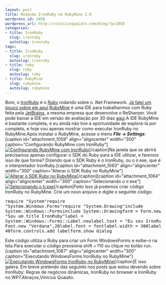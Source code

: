 ```yaml
--- 
layout: post
title: Rodando IronRuby no RubyMine 2.0
wordpress_id: 1058
wordpress_url: http://viniciusquaiato.com/blog/?p=1058
categories: 
- title: IronRuby
  slug: ironruby
  autoslug: ironruby
tags: 
- title: IronRuby
  slug: ironruby
  autoslug: ironruby
- title: ruby
  slug: ruby
  autoslug: ruby
- title: RubyMine
  slug: rubymine
  autoslug: rubymine
---
```

Bom, o [IronRuby](http://ironruby.codeplex.com/) é o [Ruby](http://www.ruby-lang.org/pt/) rodando sobre o .Net Framework. [Já falei um pouco sobre ele aqui](http://viniciusquaiato.com/blog/category/ironruby/).[RubyMine](http://www.jetbrains.com/ruby/) é uma IDE para trabalharmos com Ruby feita pela [JetBrains](http://www.jetbrains.com/index.html), a mesma empresa que desenvolve o ReSharper. Você pode baixar a IDE em versão de avaliação por 30 dias [aqui](http://www.jetbrains.com/ruby/download/index.html).A IDE RubyMine é bastante completa, e eu ainda não tive a oportunidade de explorá-la por completo, e hoje vou apenas mostrar como executar IronRuby no RubyMine.Após instalar o RubyMine, acesse o menu **_File -> Settings_**:[caption id="attachment_1059" align="aligncenter" width="300" caption="Configurando RubyMine com IronRuby"][![Configurando RubyMine com IronRuby](http://viniciusquaiato.com/blog/wp-content/uploads/2010/06/settings-1-300x226.jpg "Configurando RubyMine com IronRuby")](http://viniciusquaiato.com/blog/wp-content/uploads/2010/06/settings-1.jpg)[/caption]Na janela que se abrirá precisamos apenas configurar o SDK do Ruby para a IDE utilizar, e faremos isso de que forma? Dizendo que o SDK Ruby é o IronRuby, ou o ir.exe, que é o interpretador IronRuby.[caption id="attachment_1063" align="aligncenter" width="300" caption="Alterar o SDK Ruby no RubyMine"][![Alterar o SDK Ruby no RubyMine](http://viniciusquaiato.com/blog/wp-content/uploads/2010/06/sdk-300x195.jpg "Alterar o SDK Ruby no RubyMine")](http://viniciusquaiato.com/blog/wp-content/uploads/2010/06/sdk.jpg)[/caption][caption id="attachment_1064" align="aligncenter" width="300" caption="Selecionando o ir.exe"][![Selecionando o Ir.exe](http://viniciusquaiato.com/blog/wp-content/uploads/2010/06/ir-300x195.jpg "Selecionando o Ir.exe")](http://viniciusquaiato.com/blog/wp-content/uploads/2010/06/ir.jpg)[/caption]Feito isso já podemos criar código IronRuby no RubyMine. Crie um novo arquivo e digite o seguinte código:<pre lang="ruby">require "System"require "System.Windows.Forms"require "System.Drawing"include System::Windows::Formsinclude System::Drawingform = Form.newform.text = "Sou um title IronRuby"label = System::Windows::Forms::Label.newlabel.text = "Eu sou IronRuby!"font = Font.new "Verdana",20label.font = fontlabel.width = 300label.height = 40form.controls.add labelform.show_dialog</pre>Este código utiliza o Ruby para criar um Form WindowsForms e exibe-o na tela.Para executar o código pressiona shift + f10  ou clique no botão run.[caption id="attachment_1067" align="aligncenter" width="300" caption="Executando WindowsForms IronRuby no RubyMine"][![Executando WindowsForms IronRuby no RubyMine](http://viniciusquaiato.com/blog/wp-content/uploads/2010/06/run-300x179.jpg "Executando WindowsForms IronRuby no RubyMine")](http://viniciusquaiato.com/blog/wp-content/uploads/2010/06/run.jpg)[/caption]É isso galera. Em breve pretendo das seguinto nos posts que estou devendo sobre IronRuby: Regras de negócios dinâmicas, IronRuby no browser e IronRuby no WP7.Abraços,Vinicius Quaiato.
